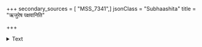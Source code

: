 +++
secondary_sources = [ "MSS_7341",]
jsonClass = "Subhaashita"
title = "ऋजुरेष पक्षवानिति"

+++

<details><summary>Text</summary>

ऋजुरेष पक्षवानिति काण्डे प्रीतिं खले च मा कार्षीः।  
प्रायेण त्यक्तगुणः फलेन हृदयं विदारयति॥
</details>
